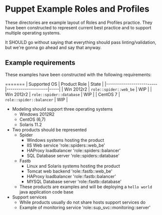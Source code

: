 # Puppet Example Roles and Profiles

These directories are example layout of Roles and Profiles practice.  They have been constructed to represent current best practice and to support multiple operating systems.

It SHOULD go without saying that everything should pass linting/validation, but
we're gonna go ahead and say that anyway.

## Example requirements

These examples have been constructed with the following requirements:

=======
| Supported OS | Product Role | State |
|--------------------------|---------------------|-----|
| Win 2012r2 | `role::spider::web_be` | WIP |
| Win 2012r2 | `role::spider::database` | WIP |
| CentOS 7  | `role::spider::balancer` | WIP |


  - Modeling should support three operating systems
    - Windows 2012R2
    - CentOS (6,7)
    - Solaris 11.2
  - Two products should be represented
    - Spider
      - Windows systems hosting the product
      - IIS Web service 'role::spiders::web_be'
      - HAProxy loadbalancer 'role::spiders::balancer'
      - SQL Database server 'role::spiders::database'
    - Fastb
      - Linux and Solaris systems hosting the product
      - Tomcat web backend 'role::fastb::web_be'
      - HAProxy loadbalancer 'role::fastb::balancer'
      - MYSQL Database server 'role::fastb::database'
    - These products are examples and will be deploying a `hello world` java application code base
  - Support services
    - While products usually do not share hosts support services do
    - Example of monitoring service 'role::sup\_svc::monitoring::server'
